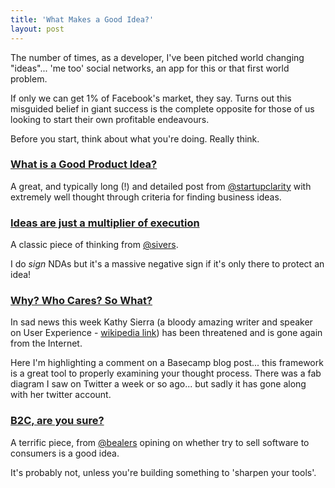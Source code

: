 ```yaml
---
title: 'What Makes a Good Idea?'
layout: post
---
```


The number of times, as a developer, I've been pitched world changing "ideas"... 'me too' social networks, an app for this or that first world problem.

If only we can get 1% of Facebook's market, they say. Turns out this misguided belief in giant success is the complete opposite for those of us looking to start their own profitable endeavours.

Before you start, think about what you're doing. Really think.


### [What is a Good Product Idea?](http://www.startupclarity.com/blog/good-product-idea/)

A great, and typically long (!) and detailed post from [@startupclarity](http://twitter.com/startupclarity) with extremely well thought through criteria for finding business ideas.


### [Ideas are just a multiplier of execution](http://sivers.org/multiply)

A classic piece of thinking from [@sivers](http://twitter.com/sivers).

I do _sign_ NDAs but it's a massive negative sign if it's only there to protect an idea!


### [Why? Who Cares? So What?](https://signalvnoise.com/posts/3392-humans-need-to-know-why#comment_77796)

In sad news this week Kathy Sierra (a bloody amazing writer and speaker on User Experience - [wikipedia link](https://en.wikipedia.org/wiki/Kathy_Sierra)) has been threatened and is gone again from the Internet.

Here I'm highlighting a comment on a Basecamp blog post... this framework is a great tool to properly examining your thought process. There was a fab diagram I saw on Twitter a week or so ago... but sadly it has gone along with her twitter account.


### [B2C, are you sure?](http://bealers.com/2014/09/b2c-are-you-sure/)

A terrific piece, from [@bealers](https://twitter.com/bealers) opining on whether try to sell software to consumers is a good idea.

It's probably not, unless you're building something to 'sharpen your tools'.
